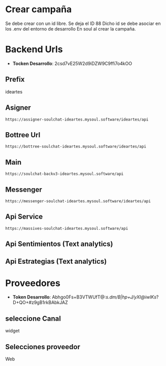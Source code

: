 # Crear campaña
Se debe crear con un id libre. Se deja el ID 88
Dicho id se debe asociar en los .env del entorno de desarrollo
En soul al crear la campaña.



# Backend Urls

- **Tocken Desarrollo**: 2csd7vE25W2d9iDZW9C9ffi7o4kOO

## Prefix
ideartes

## Asigner
    https://assigner-soulchat-ideartes.mysoul.software/ideartes/api

## Bottree Url
    https://bottree-soulchat-ideartes.mysoul.software/ideartes/api

## Main
    https://soulchat-backv3-ideartes.mysoul.software/api

## Messenger
    https://messenger-soulchat-ideartes.mysoul.software/ideartes/api

## Api Service
    https://massives-soulchat-ideartes.mysoul.software/api

## Api Sentimientos (Text analytics)
## Api Estrategias (Text analytics)



# Proveedores

- **Token Desarrollo**: Abhgo0Fs+B3VTWUfT@:*s.dm/B|hp+J/yXI@iwIKs*?D+QO+#z9gB1rkBAbkJAZ

## seleccione Canal
widget

## Selecciones proveedor
Web
